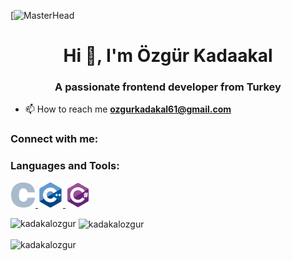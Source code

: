 [![MasterHead](https://www.google.com/url?sa=i&url=https%3A%2F%2Fwww.toptal.com%2Fc-sharp%2Fc-sharp-vs-c-plus-plus&psig=AOvVaw0hVjphV8boX8-0vRpsZtd4&ust=1753820968479000&source=images&cd=vfe&opi=89978449&ved=0CBUQjRxqFwoTCID9vbWy4I4DFQAAAAAdAAAAABAE)

<h1 align="center">Hi 👋, I'm Özgür Kadaakal</h1>
<h3 align="center">A passionate frontend developer from Turkey</h3>

- 📫 How to reach me **ozgurkadakal61@gmail.com**

<h3 align="left">Connect with me:</h3>
<p align="left">
</p>

<h3 align="left">Languages and Tools:</h3>
<p align="left"> <a href="https://www.cprogramming.com/" target="_blank" rel="noreferrer"> <img src="https://raw.githubusercontent.com/devicons/devicon/master/icons/c/c-original.svg" alt="c" width="40" height="40"/> </a> <a href="https://www.w3schools.com/cpp/" target="_blank" rel="noreferrer"> <img src="https://raw.githubusercontent.com/devicons/devicon/master/icons/cplusplus/cplusplus-original.svg" alt="cplusplus" width="40" height="40"/> </a> <a href="https://www.w3schools.com/cs/" target="_blank" rel="noreferrer"> <img src="https://raw.githubusercontent.com/devicons/devicon/master/icons/csharp/csharp-original.svg" alt="csharp" width="40" height="40"/> </a> </p>

<p><img align="left" src="https://github-readme-stats.vercel.app/api/top-langs?username=kadakalozgur&show_icons=true&locale=en&layout=compact" alt="kadakalozgur" /></p>

<p>&nbsp;<img align="center" src="https://github-readme-stats.vercel.app/api?username=kadakalozgur&show_icons=true&locale=en" alt="kadakalozgur" /></p>

<p><img align="center" src="https://github-readme-streak-stats.herokuapp.com/?user=kadakalozgur&" alt="kadakalozgur" /></p>
